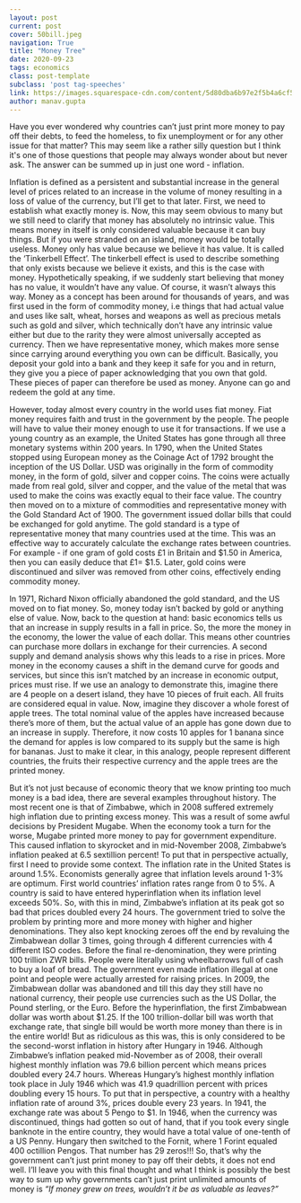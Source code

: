 ```yaml
---
layout: post
current: post
cover: 50bill.jpeg
navigation: True
title: "Money Tree"
date: 2020-09-23
tags: economics
class: post-template
subclass: 'post tag-speeches'
link: https://images.squarespace-cdn.com/content/5d80dba6b97e2f5b4a6cf517/1569311045752-R5SPMX4TQCWPBK215MON/image-asset.jpeg?format=1500w&content-type=image%2Fjpeg
author: manav.gupta
---
```

Have you ever wondered why countries can’t just print more money to pay off their debts, to feed the homeless, to fix unemployment or for any other issue for that matter? This may seem like a rather silly question but I think it's one of those questions that people may always wonder about but never ask. The answer can be summed up in just one word - inflation.

Inflation is defined as a persistent and substantial increase in the general level of prices related to an increase in the volume of money resulting in a loss of value of the currency, but I’ll get to that later. First, we need to establish what exactly money is. Now, this may seem obvious to many but we still need to clarify that money has absolutely no intrinsic value. This means money in itself is only considered valuable because it can buy things. But if you were stranded on an island, money would be totally useless. Money only has value because we believe it has value. It is called the ‘Tinkerbell Effect’. The tinkerbell effect is used to describe something that only exists because we believe it exists, and this is the case with money. Hypothetically speaking, if we suddenly start believing that money has no value, it wouldn’t have any value. Of course, it wasn’t always this way. Money as a concept has been around for thousands of years, and was first used in the form of commodity money, i.e things that had actual value and uses like salt, wheat, horses and weapons as well as precious metals such as gold and silver, which technically don’t have any intrinsic value either but due to the rarity they were almost universally accepted as currency. Then we have representative money, which makes more sense since carrying around everything you own can be difficult. Basically, you deposit your gold into a bank and they keep it safe for you and in return, they give you a piece of paper acknowledging that you own that gold. These pieces of paper can therefore be used as money. Anyone can go and redeem the gold at any time.

However, today almost every country in the world uses fiat money. Fiat money requires faith and trust in the government by the people. The people will have to value their money enough to use it for transactions. If we use a young country as an example, the United States has gone through all three monetary systems within 200 years. In 1790, when the United States stopped using European money as the Coinage Act of 1792 brought the inception of the US Dollar. USD was originally in the form of commodity money, in the form of gold, silver and copper coins. The coins were actually made from real gold, silver and copper, and the value of the metal that was used to make the coins was exactly equal to their face value. The country then moved on to a mixture of commodities and representative money with the Gold Standard Act of 1900. The government issued dollar bills that could be exchanged for gold anytime. The gold standard is a type of representative money that many countries used at the time. This was an effective way to accurately calculate the exchange rates between countries. For example - if one gram of gold costs £1 in Britain and $1.50 in America, then you can easily deduce that £1= $1.5. Later, gold coins were discontinued and silver was removed from other coins, effectively ending commodity money.

In 1971, Richard Nixon officially abandoned the gold standard, and the US moved on to fiat money. So, money today isn’t backed by gold or anything else of value. Now, back to the question at hand: basic economics tells us that an increase in supply results in a fall in price. So, the more the money in the economy, the lower the value of each dollar. This means other countries can purchase more dollars in exchange for their currencies. A second supply and demand analysis shows why this leads to a rise in prices. More money in the economy causes a shift in the demand curve for goods and services, but since this isn’t matched by an increase in economic output, prices must rise. If we use an analogy to demonstrate this, imagine there are 4 people on a desert island, they have 10 pieces of fruit each. All fruits are considered equal in value. Now, imagine they discover a whole forest of apple trees. The total nominal value of the apples have increased because there’s more of them, but the actual value of an apple has gone down due to an increase in supply. Therefore, it now costs 10 apples for 1 banana since the demand for apples is low compared to its supply but the same is high for bananas. Just to make it clear, in this analogy, people represent different countries, the fruits their respective currency and the apple trees are the printed money.

But it’s not just because of economic theory that we know printing too much money is a bad idea, there are several examples throughout history. The most recent one is that of Zimbabwe, which in 2008 suffered extremely high inflation due to printing excess money. This was a result of some awful decisions by President Mugabe. When the economy took a turn for the worse, Mugabe printed more money to pay for government expenditure. This caused inflation to skyrocket and in mid-November 2008, Zimbabwe’s inflation peaked at 6.5 sextillion percent! To put that in perspective actually, first I need to provide some context. The inflation rate in the United States is around 1.5%. Economists generally agree that inflation levels around 1-3% are optimum. First world countries’ inflation rates range from 0 to 5%. A country is said to have entered hyperinflation when its inflation level exceeds 50%. So, with this in mind, Zimbabwe’s inflation at its peak got so bad that prices doubled every 24 hours. The government tried to solve the problem by printing more and more money with higher and higher denominations. They also kept knocking zeroes off the end by revaluing the Zimbabwean dollar 3 times, going through 4 different currencies with 4 different ISO codes. Before the final re-denomination, they were printing 100 trillion ZWR bills. People were literally using wheelbarrows full of cash to buy a loaf of bread. The government even made inflation illegal at one point and people were actually arrested for raising prices. In 2009, the Zimbabwean dollar was abandoned and till this day they still have no national currency, their people use currencies such as the US Dollar, the Pound sterling, or the Euro. Before the hyperinflation, the first Zimbabwean dollar was worth about $1.25. If the 100 trillion-dollar bill was worth that exchange rate, that single bill would be worth more money than there is in the entire world! But as ridiculous as this was, this is only considered to be the second-worst inflation in history after Hungary in 1946. Although Zimbabwe’s inflation peaked mid-November as of 2008, their overall highest monthly inflation was 79.6 billion percent which means prices doubled every 24.7 hours. Whereas Hungary’s highest monthly inflation took place in July 1946 which was 41.9 quadrillion percent with prices doubling every 15 hours. To put that in perspective, a country with a healthy inflation rate of around 3%, prices double every 23 years. In 1941, the exchange rate was about 5 Pengo to $1. In 1946, when the currency was discontinued, things had gotten so out of hand, that if you took every single banknote in the entire country, they would have a total value of one-tenth of a US Penny. Hungary then switched to the Fornit, where 1 Forint equaled 400 octillion Pengos. That number has 29 zeros!!! So, that’s why the government can’t just print money to pay off their debts, it does not end well. I’ll leave you with this final thought and what I think is possibly the best way to sum up why governments can’t just print unlimited amounts of money is *“If money grew on trees, wouldn’t it be as valuable as leaves?”*
